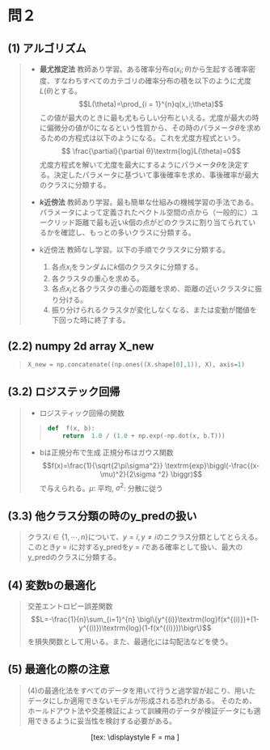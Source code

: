 # 問２
## (1) アルゴリズム
> - **最尤推定法**
> 教師あり学習。ある確率分布$q(x_i;\theta)$から生起する確率密度、すなわちすべてのカテゴリの確率分布の積を以下のように尤度$L(\theta)$とする。
> $$L(\theta)=\prod_{i = 1}^{n}q(x_i;\theta)$$この値が最大のときに最も尤もらしい分布といえる。尤度が最大の時に偏微分の値が0になるという性質から、その時のパラメータ$\theta$を求めるための方程式は以下のようになる。これを尤度方程式という。
> $$ \frac{\partial}{\partial θ}\textrm{log}L(\theta)=0$$尤度方程式を解いて尤度を最大にするようにパラメータ$\theta$を決定する。決定したパラメータに基づいて事後確率を求め、事後確率が最大のクラスに分類する。
> 
> - **$k$近傍法**
> 教師あり学習。最も簡単な仕組みの機械学習の手法である。パラメータによって定義されたベクトル空間の点から（一般的に）ユークリッド距離で最も近い$k$個の点がどのクラスに割り当てられているかを確認し、もっとの多いクラスに分類する。
> 
> - $k$近傍法
> 教師なし学習。以下の手順でクラスタに分類する。
>	1. 各点$x_i$をランダムに$k$個のクラスタに分類する。
>	2. 各クラスタの重心を求める。
>	3. 各点$x_i$と各クラスタの重心の距離を求め、距離の近いクラスタに振り分ける。
>	4. 振り分けられるクラスタが変化しなくなる、または変動が閾値を下回った時に終了する。

## (2.2) **numpy 2d array X_new**

> ```python:question2.py
> X_new = np.concatenate((np.ones((X.shape[0],1)), X), axis=1)
> ```

## (3.2) **ロジステック回帰**
> - ロジスティック回帰の関数
> > ```python
>  > def  f(x, b):
> >  	return  1.0 / (1.0 + np.exp(-np.dot(x, b.T)))
> > ```
> - bは正規分布で生成
> 正規分布はガウス関数$$f(x)=\frac{1}{\sqrt{2\pi\sigma^2}}
> \textrm{exp}\biggl(-\frac{(x-\mu)^2}{2\sigma ^2} \biggr)$$
> で与えられる。$\mu$: 平均, $\sigma^2$: 分散に従う

## (3.3) **他クラス分類の時のy_predの扱い**

> クラス$i\in\{1,\cdots,n\}$について、$y=i,y\neq i$のニクラス分類としてとらえる。このとき$y=i$に対するy_predを$y=i$である確率として扱い、最大のy_predのクラスに分類する。

## (4) 変数bの最適化

> 交差エントロピー誤差関数
> $$L=-\frac{1}{n}\sum_{i=1}^{n} \bigl\{y^{(i)}\textrm{log}f(x^{(i)})+(1-y^{(i)})\textrm{log}(1-f(x^{(i)}))\bigr\}$$
> を損失関数として用いる。また、最適化には勾配法などを使う。

## (5) 最適化の際の注意

> (4)の最適化法をすべてのデータを用いて行うと過学習が起こり、用いたデータにしか適用できないモデルが形成される恐れがある。
> そのため、ホールドアウト法や交差検証によって訓練用のデータが検証データにも適用できるように妥当性を検討する必要がある。

<div align='center' class='scroll'>
[tex: \displaystyle
F = ma
]
</div>